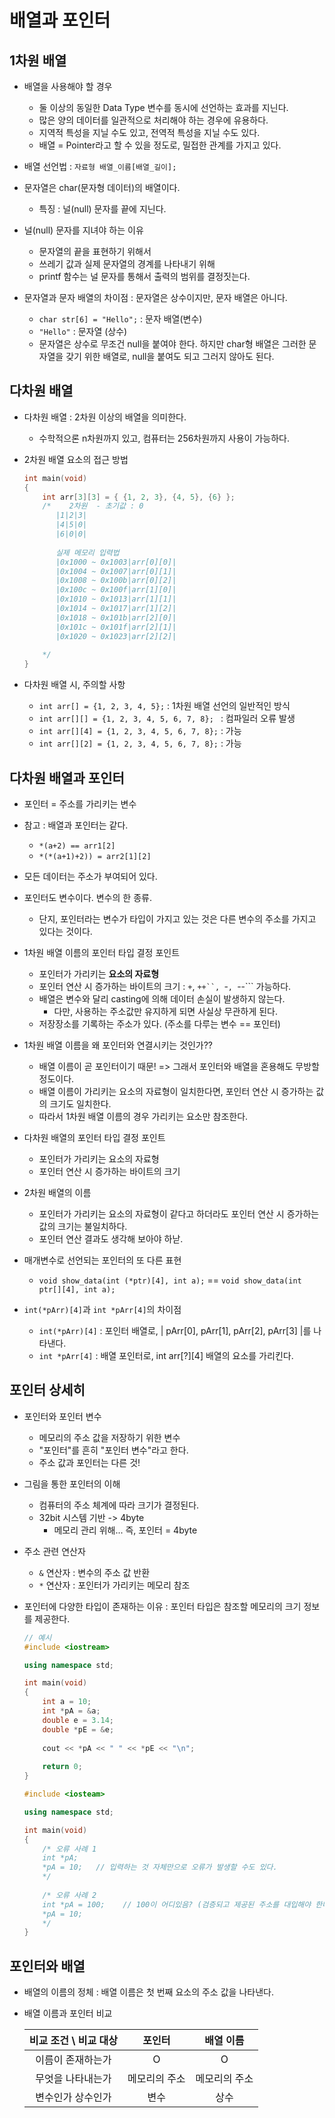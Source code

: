 # 배열과 포인터
## 1차원 배열
- 배열을 사용해야 할 경우
  - 둘 이상의 동일한 Data Type 변수를 동시에 선언하는 효과를 지닌다.
  - 많은 양의 데이터를 일관적으로 처리해야 하는 경우에 유용하다.
  - 지역적 특성을 지닐 수도 있고, 전역적 특성을 지닐 수도 있다.
  - 배열 = Pointer라고 할 수 있을 정도로, 밀접한 관계를 가지고 있다.

- 배열 선언법 : ```자료형 배열_이름[배열_길이];```
- 문자열은 char(문자형 데이터)의 배열이다.
  - 특징 : 널(null) 문자를 끝에 지닌다.

- 널(null) 문자를 지녀야 하는 이유
  - 문자열의 끝을 표현하기 위해서
  - 쓰레기 값과 실제 문자열의 경계를 나타내기 위해
  - printf 함수는 널 문자를 통해서 출력의 범위를 결정짓는다.

- 문자열과 문자 배열의 차이점 : 문자열은 상수이지만, 문자 배열은 아니다.
  - ```char str[6] = "Hello";``` : 문자 배열(변수)
  - ```"Hello"``` : 문자열 (상수)
  - 문자열은 상수로 무조건 null을 붙여야 한다. 하지만 char형 배열은 그러한 문자열을 갖기 위한 배열로, null을 붙여도 되고 그러지 않아도 된다.


## 다차원 배열
- 다차원 배열 : 2차원 이상의 배열을 의미한다.
  - 수학적으론 n차원까지 있고, 컴퓨터는 256차원까지 사용이 가능하다.

- 2차원 배열 요소의 접근 방법
  ```C++
  int main(void)
  {
      int arr[3][3] = { {1, 2, 3}, {4, 5}, {6} };
      /*    2차원  - 초기값 : 0
         |1|2|3|
         |4|5|0|
         |6|0|0|
         
         실제 메모리 입력법
         |0x1000 ~ 0x1003|arr[0][0]|
         |0x1004 ~ 0x1007|arr[0][1]|
         |0x1008 ~ 0x100b|arr[0][2]|
         |0x100c ~ 0x100f|arr[1][0]|
         |0x1010 ~ 0x1013|arr[1][1]|
         |0x1014 ~ 0x1017|arr[1][2]|
         |0x1018 ~ 0x101b|arr[2][0]|
         |0x101c ~ 0x101f|arr[2][1]|
         |0x1020 ~ 0x1023|arr[2][2]|
      
      */
  }
  ```

- 다차원 배열 시, 주의할 사항
  - ```int arr[] = {1, 2, 3, 4, 5};``` : 1차원 배열 선언의 일반적인 방식
  - ```int arr[][] = {1, 2, 3, 4, 5, 6, 7, 8}; ``` : 컴파일러 오류 발생
  - ```int arr[][4] = {1, 2, 3, 4, 5, 6, 7, 8};``` : 가능
  - ```int arr[][2] = {1, 2, 3, 4, 5, 6, 7, 8};``` : 가능


## 다차원 배열과 포인터
- 포인터 = 주소를 가리키는 변수
- 참고 : 배열과 포인터는 같다.
  - ```*(a+2) == arr1[2]```
  - ```*(*(a+1)+2)) = arr2[1][2]```
- 모든 데이터는 주소가 부여되어 있다.
- 포인터도 변수이다. 변수의 한 종류.
  - 단지, 포인터라는 변수가 타입이 가지고 있는 것은 다른 변수의 주소를 가지고 있다는 것이다.

- 1차원 배열 이름의 포인터 타입 결정 포인트
  - 포인터가 가리키는 **요소의 자료형**
  - 포인터 연산 시 증가하는 바이트의 크기 : ```+```, ```++``, ```-```, ```--``` 가능하다.
  - 배열은 변수와 달리 casting에 의해 데이터 손실이 발생하지 않는다. 
    - 다만, 사용하는 주소값만 유지하게 되면 사실상 무관하게 된다.
  - 저장장소를 기록하는 주소가 있다. (주소를 다루는 변수 == 포인터)

- 1차원 배열 이름을 왜 포인터와 연결시키는 것인가??
  - 배열 이름이 곧 포인터이기 때문! => 그래서 포인터와 배열을 혼용해도 무방할 정도이다.
  - 배열 이름이 가리키는 요소의 자료형이 일치한다면, 포인터 연산 시 증가하는 값의 크기도 일치한다.
  - 따라서 1차원 배열 이름의 경우 가리키는 요소만 참조한다.

- 다차원 배열의 포인터 타입 결정 포인트
  - 포인터가 가리키는 요소의 자료형
  - 포인터 연산 시 증가하는 바이트의 크기

- 2차원 배열의 이름
  - 포인터가 가리키는 요소의 자료형이 같다고 하더라도 포인터 연산 시 증가하는 값의 크기는 불일치하다.
  - 포인터 연산 결과도 생각해 보아야 하낟.

- 매개변수로 선언되는 포인터의 또 다른 표현
  - ```void show_data(int (*ptr)[4], int a);``` == ```void show_data(int ptr[][4], int a);```

- ```int(*pArr)[4]```과 ```int *pArr[4]```의 차이점
  - ```int(*pArr)[4]``` : 포인터 배열로, | pArr[0], pArr[1], pArr[2], pArr[3] |를 나타낸다.
  - ```int *pArr[4]``` : 배열 포인터로, int arr[?][4] 배열의 요소를 가리킨다.

## 포인터 상세히
- 포인터와 포인터 변수
  - 메모리의 주소 값을 저장하기 위한 변수
  - "포인터"를 흔히 "포인터 변수"라고 한다.
  - 주소 값과 포인터는 다른 것!

- 그림을 통한 포인터의 이해
  - 컴퓨터의 주소 체계에 따라 크기가 결정된다.
  - 32bit 시스템 기반 -> 4byte
    - 메모리 관리 위해... 즉, 포인터 = 4byte

- 주소 관련 연산자
  - ```&``` 연산자 : 변수의 주소 값 반환
  - ```*``` 연산자 : 포인터가 가리키는 메모리 참조

- 포인터에 다양한 타입이 존재하는 이유 : 포인터 타입은 참조할 메모리의 크기 정보를 제공한다.
  ```C++
  // 예시
  #include <iostream>
  
  using namespace std;
  
  int main(void)
  {
      int a = 10;
      int *pA = &a;
      double e = 3.14;
      double *pE = &e;
      
      cout << *pA << " " << *pE << "\n";
      
      return 0;
  }
  ```
  
  ```C++
  #include <iosteam>
  
  using namespace std;
  
  int main(void)
  {
      /* 오류 사례 1
      int *pA;
      *pA = 10;   // 입력하는 것 자체만으로 오류가 발생할 수도 있다.
      */
      
      /* 오류 사례 2
      int *pA = 100;    // 100이 어디있음? (검증되고 제공된 주소를 대입해야 한다.)
      *pA = 10;
      */
  }
  ```

## 포인터와 배열
- 배열의 이름의 정체 : 배열 이름은 첫 번째 요소의 주소 값을 나타낸다.
- 배열 이름과 포인터 비교
  
  | 비교 조건 \ 비교 대상 | 포인터 | 배열 이름 |
  |:---:|:---:|:---:|
  |이름이 존재하는가|O|O|
  |무엇을 나타내는가|메모리의 주소|메모리의 주소|
  |변수인가 상수인가|변수|상수|
